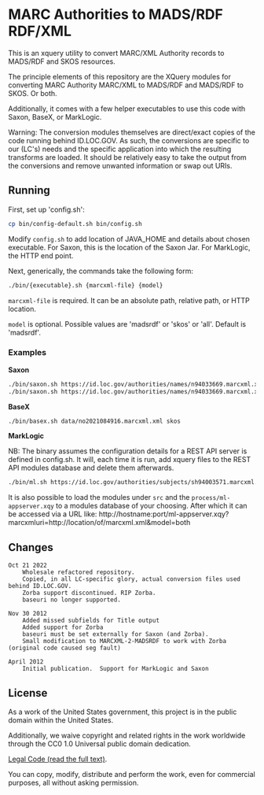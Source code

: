 # MARC Authorities to MADS/RDF RDF/XML 

This is an xquery utility to convert MARC/XML Authority records to MADS/RDF and 
SKOS resources.

The principle elements of this repository are the XQuery modules for converting
MARC Authority MARC/XML to MADS/RDF and MADS/RDF to SKOS.  Or both.

Additionally, it comes with a few helper executables to use this code with 
Saxon, BaseX, or MarkLogic.

Warning:  The conversion modules themselves are direct/exact copies of the
code running behind ID.LOC.GOV.  As such, the conversions are specific to 
our (LC's) needs and the specific application into which the resulting transforms
are loaded.  It should be relatively easy to take the output from the conversions 
and remove unwanted information or swap out URIs.

## Running

First, set up 'config.sh':

```bash
cp bin/config-default.sh bin/config.sh
```

Modify `config.sh` to add location of JAVA_HOME and details about chosen
executable.  For Saxon, this is the location of the Saxon Jar.  For MarkLogic,
the HTTP end point.

Next, generically, the commands take the following form:

```bash
./bin/{executable}.sh {marcxml-file} {model}
```

`marcxml-file` is required.  It can be an absolute path, relative path, or HTTP 
location.

`model` is optional.  Possible values are 'madsrdf' or 'skos' or 'all'. Default is
'madsrdf'.

### Examples

**Saxon**

```bash
./bin/saxon.sh https://id.loc.gov/authorities/names/n94033669.marcxml.xml
./bin/saxon.sh https://id.loc.gov/authorities/names/n94033669.marcxml.xml skos
```

**BaseX**

```bash
./bin/basex.sh data/no2021084916.marcxml.xml skos
```

**MarkLogic**

NB: The binary assumes the configuration details for a REST API server is defined
in config.sh.  It will, each time it is run, add xquery files to the REST API modules
database and delete them afterwards. 

```bash
./bin/ml.sh https://id.loc.gov/authorities/subjects/sh94003571.marcxml.xml
```

It is also possible to load the modules under `src` and the `process/ml-appserver.xqy` 
to a modules database of your choosing. After which it can be accessed via a URL 
like: http://hostname:port/ml-appserver.xqy?marcxmluri=http://location/of/marcxml.xml&model=both

## Changes

    Oct 21 2022
        Wholesale refactored repository.
        Copied, in all LC-specific glory, actual conversion files used behind ID.LOC.GOV.
        Zorba support discontinued. RIP Zorba.
        baseuri no longer supported.

    Nov 30 2012
        Added missed subfields for Title output
        Added support for Zorba
        baseuri must be set externally for Saxon (and Zorba).
        Small modification to MARCXML-2-MADSRDF to work with Zorba (original code caused seg fault)
	
    April 2012
        Initial publication.  Support for MarkLogic and Saxon

## License
As a work of the United States government, this project is in the
public domain within the United States.

Additionally, we waive copyright and related rights in the work
worldwide through the CC0 1.0 Universal public domain dedication. 

[Legal Code (read the full text)](https://creativecommons.org/publicdomain/zero/1.0/legalcode).

You can copy, modify, distribute and perform the work, even for commercial
purposes, all without asking permission.
